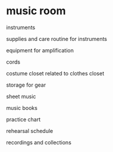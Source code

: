 music room
==========

instruments

supplies and care routine for instruments

equipment for amplification

cords

costume closet related to clothes closet

storage for gear

sheet music

music books

practice chart

rehearsal schedule

recordings and collections
